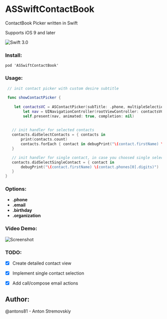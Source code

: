 
# ASSwiftContactBook
ContactBook Picker written in Swift

Supports iOS 9 and later

![Swift 3.0](https://img.shields.io/badge/Swift-3.0-green.svg?style=flat)

### Install:
```
pod 'ASSwiftContactBook'
```

### Usage:
```swift
 // init contact picker with custom desire subtitle
 
 func showContactPicker {
    
	let contactsVC = ASContactPicker(subTitle: .phone, multipleSelection: true, shouldOpenContactDetail: true)
    	let nav = UINavigationController(rootViewController: contactsVC)
    	self.present(nav, animated: true, completion: nil)
 
 
   // init handler for selected contacts
   contacts.didSelectContacts = { contacts in
       print(contacts.count)
       contacts.forEach { contact in debugPrint("\(contact.firstName) \(contact.lastName)") }
   }

   // init handler for single contact, in case you choosed single selection
   contacts.didSelectSingleContact = { contact in
       debugPrint("\(contact.firstName) \(contact.phones[0].digits)")
   }
}

```

### Options:
- **.phone**
- **.email**
- **.birthday**
- **.organization**

### Video Demo:
![Screenshot](https://media.giphy.com/media/xUOrw1rYanIvZegIEw/giphy.gif)



### TODO:

- [x] Create detailed contact view
- [x] Implement single contact selection
- [x] Add call/compose email actions


## Author:
@antons81 - Anton Stremovskiy
